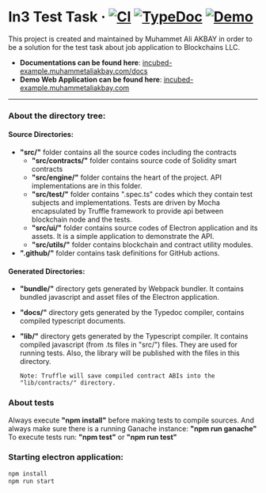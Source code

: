 # In3 Test Task &middot; [![CI](https://github.com/muhammetaliakbay/incubed-example/workflows/CI/badge.svg)](https://github.com/muhammetaliakbay/incubed-example) [![TypeDoc](https://img.shields.io/badge/Docs-TypeDoc-blue)](http://incubed-example.muhammetaliakbay.com/docs/) [![Demo](https://img.shields.io/badge/Demo-Web%20App-green)](http://incubed-example.muhammetaliakbay.com/)

This project is created and maintained by Muhammet Ali AKBAY in order to 
be a solution for the test task about job application to Blockchains LLC.

- **Documentations can be found here**: [incubed-example.muhammetaliakbay.com/docs](http://incubed-example.muhammetaliakbay.com/docs/)
- **Demo Web Application can be found here**: [incubed-example.muhammetaliakbay.com](http://incubed-example.muhammetaliakbay.com/)

---

### About the directory tree:

#### Source Directories:
-   **"src/"** folder contains all the source codes including the contracts
    -   **"src/contracts/"** folder contains source code of Solidity smart contracts
    -   **"src/engine/"** folder contains the heart of the project. API implementations are in this folder.
    -   **"src/test/"** folder contains ".spec.ts" codes which they contain test subjects and implementations. Tests are driven by Mocha encapsulated by Truffle framework to provide api between blockchain node and the tests.
    -   **"src/ui/"** folder contains source codes of Electron application and its assets. It is a simple application to demonstrate the API.
    -   **"src/utils/"** folder contains blockchain and contract utility modules.
-   **".github/"** folder contains task definitions for GitHub actions.

#### Generated Directories:
-   **"bundle/"** directory gets generated by Webpack bundler. It contains bundled javascript and asset files of the Electron application.
-   **"docs/"** directory gets generated by the Typedoc compiler, contains compiled typescript documents.
-   **"lib/"** directory gets generated by the Typescript compiler. It contains compiled javascript (from .ts files in "src/") files. They are used for running tests. Also, the library will be published with the files in this directory.

        Note: Truffle will save compiled contract ABIs into the "lib/contracts/" directory.

### About tests
Always execute **"npm install"** before making tests to compile sources.
And always make sure there is a running Ganache instance: **"npm run ganache"**
To execute tests run: **"npm test"** or **"npm run test"**

### Starting electron application:
```bash
npm install
npm run start
```
